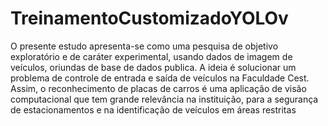 # TreinamentoCustomizadoYOLOv

O presente estudo apresenta-se como uma pesquisa de objetivo exploratório
e de caráter experimental, usando dados de imagem de veículos, oriundas de base de
dados publica. A ideia é solucionar um problema de controle de entrada e saída de
veículos na Faculdade Cest. Assim, o reconhecimento de placas de carros é uma aplicação
de visão computacional que tem grande relevância na instituição, para a segurança de
estacionamentos e na identificação de veículos em áreas restritas
